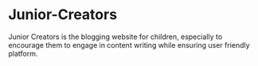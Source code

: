 # Junior-Creators
Junior Creators is the blogging website for children, especially to encourage them to engage in content writing while ensuring user friendly platform.
